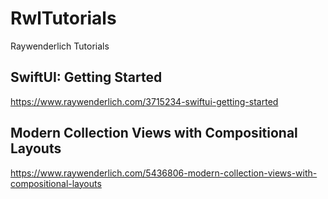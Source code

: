 # RwlTutorials
Raywenderlich Tutorials

## SwiftUI: Getting Started
https://www.raywenderlich.com/3715234-swiftui-getting-started

## Modern Collection Views with Compositional Layouts
https://www.raywenderlich.com/5436806-modern-collection-views-with-compositional-layouts

